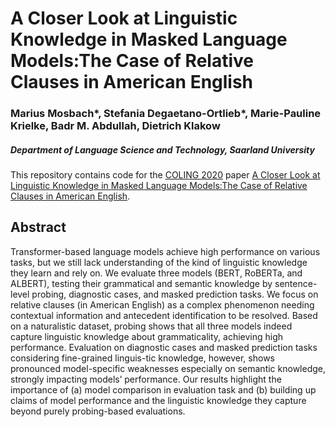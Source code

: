 # A Closer Look at Linguistic Knowledge in Masked Language Models:The Case of Relative Clauses in American English

### Marius Mosbach*, Stefania Degaetano-Ortlieb*, Marie-Pauline Krielke, Badr M. Abdullah, Dietrich Klakow
##### Department of Language Science and Technology, Saarland University 

This repository contains code for the [COLING 2020](https://coling2020.org/) paper [A Closer Look at Linguistic Knowledge in Masked Language Models:The Case of Relative Clauses in American English]().

## Abstract

Transformer-based language models achieve high performance on various tasks, but we still lack understanding of the kind of linguistic knowledge they learn and rely on. We evaluate three models (BERT, RoBERTa, and ALBERT), testing their grammatical and semantic knowledge by sentence-level probing, diagnostic cases, and masked prediction tasks. We focus on relative clauses (in American English) as a complex phenomenon needing contextual information and antecedent identification to be resolved. Based on a naturalistic dataset, probing shows that all three models indeed capture linguistic knowledge about grammaticality, achieving high performance. Evaluation on diagnostic cases and masked prediction tasks considering fine-grained linguis-tic knowledge, however, shows pronounced model-specific weaknesses especially on semantic knowledge, strongly impacting models’ performance. Our results highlight the importance of (a) model comparison in evaluation task and (b) building up claims of model performance and the linguistic knowledge they capture beyond purely probing-based evaluations.
